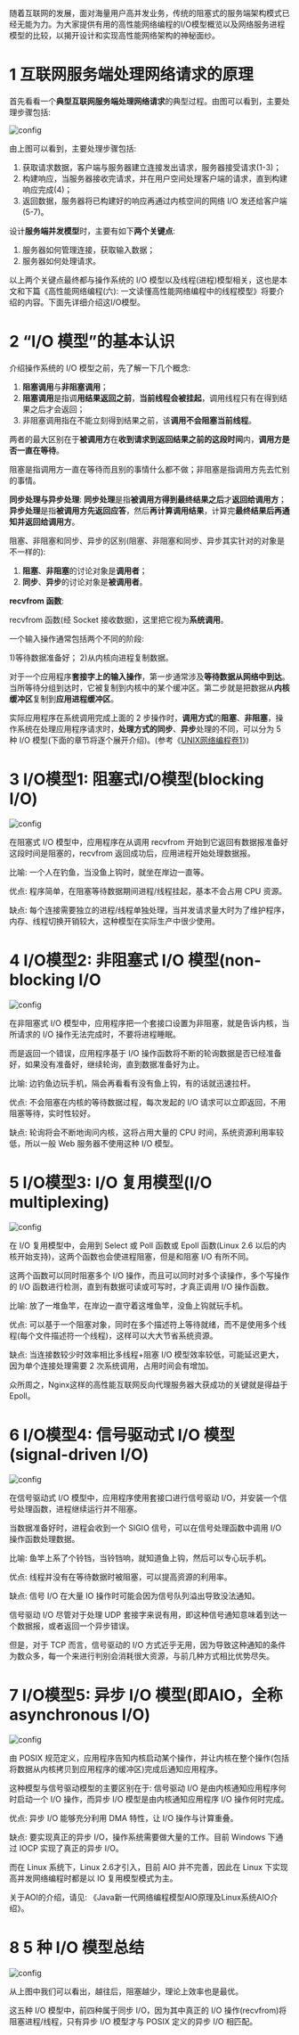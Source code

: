 随着互联网的发展，面对海量用户高并发业务，传统的阻塞式的服务端架构模式已经无能为力。为大家提供有用的高性能网络编程的I/O模型概览以及网络服务进程模型的比较，以揭开设计和实现高性能网络架构的神秘面纱。

# 1 互联网服务端处理网络请求的原理

首先看看一个**典型互联网服务端处理网络请求**的典型过程。由图可以看到，主要处理步骤包括: 

![config](./images/1.jpeg)

由上图可以看到，主要处理步骤包括:  

1. 获取请求数据，客户端与服务器建立连接发出请求，服务器接受请求(1-3)；
2. 构建响应，当服务器接收完请求，并在用户空间处理客户端的请求，直到构建响应完成(4)；
3. 返回数据，服务器将已构建好的响应再通过内核空间的网络 I/O 发还给客户端(5-7)。

设计**服务端并发模型**时，主要有如下**两个关键点**:  

1. 服务器如何管理连接，获取输入数据；
2. 服务器如何处理请求。

以上两个关键点最终都与操作系统的 I/O 模型以及线程(进程)模型相关，这也是本文和下篇《高性能网络编程(六): 一文读懂高性能网络编程中的线程模型》将要介绍的内容。下面先详细介绍这I/O模型。

# 2 “I/O 模型”的基本认识

介绍操作系统的 I/O 模型之前，先了解一下几个概念:  

1) **阻塞调用**与**非阻塞调用**；
2) **阻塞调用**是指调**用结果返回之前**，**当前线程会被挂起**，调用线程只有在得到结果之后才会返回；
3) 非阻塞调用指在不能立刻得到结果之前，该**调用不会阻塞当前线程**。

两者的最大区别在于**被调用方**在**收到请求到返回结果之前的这段时间**内，**调用方是否一直在等待**。

阻塞是指调用方一直在等待而且别的事情什么都不做；非阻塞是指调用方先去忙别的事情。

**同步处理与异步处理**: **同步处理**是指**被调用方得到最终结果之后**才**返回给调用方**；**异步处理**是指**被调用方先返回应答**，然后**再计算调用结果**，计算完**最终结果后再通知并返回给调用方**。

阻塞、非阻塞和同步、异步的区别(阻塞、非阻塞和同步、异步其实针对的对象是不一样的): 

1) **阻塞**、**非阻塞**的讨论对象是**调用者**；
2) **同步**、**异步**的讨论对象是**被调用者**。

**recvfrom 函数**: 

recvfrom 函数(经 Socket 接收数据)，这里把它视为**系统调用**。

一个输入操作通常包括两个不同的阶段: 

1)等待数据准备好；
2)从内核向进程复制数据。

对于一个应用程序**套接字上的输入操作**，第一步通常涉及**等待数据从网络中到达**。当所等待分组到达时，它被复制到内核中的某个缓冲区。第二步就是把数据从**内核缓冲区**复制到**应用进程缓冲区**。

实际应用程序在系统调用完成上面的 2 步操作时，**调用方式**的**阻塞**、**非阻塞**，操作系统在处理应用程序请求时，**处理方式的同步**、**异步**处理的不同，可以分为 5 种 I/O 模型(下面的章节将逐个展开介绍)。(参考《[UNIX网络编程卷1]()》)

# 3 I/O模型1: 阻塞式I/O模型(blocking I/O)

![config](./images/2.jpeg)

在阻塞式 I/O 模型中，应用程序在从调用 recvfrom 开始到它返回有数据报准备好这段时间是阻塞的，recvfrom 返回成功后，应用进程开始处理数据报。

比喻: 一个人在钓鱼，当没鱼上钩时，就坐在岸边一直等。

优点: 程序简单，在阻塞等待数据期间进程/线程挂起，基本不会占用 CPU 资源。

缺点: 每个连接需要独立的进程/线程单独处理，当并发请求量大时为了维护程序，内存、线程切换开销较大，这种模型在实际生产中很少使用。

# 4 I/O模型2: 非阻塞式 I/O 模型(non-blocking I/O

![config](./images/3.jpeg)

在非阻塞式 I/O 模型中，应用程序把一个套接口设置为非阻塞，就是告诉内核，当所请求的 I/O 操作无法完成时，不要将进程睡眠。

而是返回一个错误，应用程序基于 I/O 操作函数将不断的轮询数据是否已经准备好，如果没有准备好，继续轮询，直到数据准备好为止。

比喻: 边钓鱼边玩手机，隔会再看看有没有鱼上钩，有的话就迅速拉杆。

优点: 不会阻塞在内核的等待数据过程，每次发起的 I/O 请求可以立即返回，不用阻塞等待，实时性较好。

缺点: 轮询将会不断地询问内核，这将占用大量的 CPU 时间，系统资源利用率较低，所以一般 Web 服务器不使用这种 I/O 模型。

# 5 I/O模型3: I/O 复用模型(I/O multiplexing)

![config](./images/4.jpeg)

在 I/O 复用模型中，会用到 Select 或 Poll 函数或 Epoll 函数(Linux 2.6 以后的内核开始支持)，这两个函数也会使进程阻塞，但是和阻塞 I/O 有所不同。

这两个函数可以同时阻塞多个 I/O 操作，而且可以同时对多个读操作，多个写操作的 I/O 函数进行检测，直到有数据可读或可写时，才真正调用 I/O 操作函数。

比喻: 放了一堆鱼竿，在岸边一直守着这堆鱼竿，没鱼上钩就玩手机。

优点: 可以基于一个阻塞对象，同时在多个描述符上等待就绪，而不是使用多个线程(每个文件描述符一个线程)，这样可以大大节省系统资源。

缺点: 当连接数较少时效率相比多线程+阻塞 I/O 模型效率较低，可能延迟更大，因为单个连接处理需要 2 次系统调用，占用时间会有增加。

众所周之，Nginx这样的高性能互联网反向代理服务器大获成功的关键就是得益于Epoll。

# 6 I/O模型4: 信号驱动式 I/O 模型(signal-driven I/O)

![config](./images/5.jpeg)

在信号驱动式 I/O 模型中，应用程序使用套接口进行信号驱动 I/O，并安装一个信号处理函数，进程继续运行并不阻塞。

当数据准备好时，进程会收到一个 SIGIO 信号，可以在信号处理函数中调用 I/O 操作函数处理数据。

比喻: 鱼竿上系了个铃铛，当铃铛响，就知道鱼上钩，然后可以专心玩手机。

优点: 线程并没有在等待数据时被阻塞，可以提高资源的利用率。

缺点: 信号 I/O 在大量 IO 操作时可能会因为信号队列溢出导致没法通知。

信号驱动 I/O 尽管对于处理 UDP 套接字来说有用，即这种信号通知意味着到达一个数据报，或者返回一个异步错误。

但是，对于 TCP 而言，信号驱动的 I/O 方式近乎无用，因为导致这种通知的条件为数众多，每一个来进行判别会消耗很大资源，与前几种方式相比优势尽失。

# 7 I/O模型5: 异步 I/O 模型(即AIO，全称asynchronous I/O)

![config](./images/6.jpeg)

由 POSIX 规范定义，应用程序告知内核启动某个操作，并让内核在整个操作(包括将数据从内核拷贝到应用程序的缓冲区)完成后通知应用程序。

这种模型与信号驱动模型的主要区别在于: 信号驱动 I/O 是由内核通知应用程序何时启动一个 I/O 操作，而异步 I/O 模型是由内核通知应用程序 I/O 操作何时完成。

优点: 异步 I/O 能够充分利用 DMA 特性，让 I/O 操作与计算重叠。

缺点: 要实现真正的异步 I/O，操作系统需要做大量的工作。目前 Windows 下通过 IOCP 实现了真正的异步 I/O。

而在 Linux 系统下，Linux 2.6才引入，目前 AIO 并不完善，因此在 Linux 下实现高并发网络编程时都是以 IO 复用模型模式为主。

关于AOI的介绍，请见: 《Java新一代网络编程模型AIO原理及Linux系统AIO介绍》。

# 8 5 种 I/O 模型总结

![config](./images/7.jpeg)

从上图中我们可以看出，越往后，阻塞越少，理论上效率也是最优。

这五种 I/O 模型中，前四种属于同步 I/O，因为其中真正的 I/O 操作(recvfrom)将阻塞进程/线程，只有异步 I/O 模型才与 POSIX 定义的异步 I/O 相匹配。